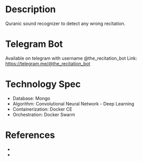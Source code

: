 # Description
Quranic sound recognizer to detect any wrong recitation.

# Telegram Bot
Available on telegram with username @the_recitation_bot
Link: https://telegram.me/@the_recitation_bot

# Technology Spec
* Database: Mongo
* Algorithm: Convolutional Neural Network - Deep Learning
* Containerization: Docker CE
* Orchestration: Docker Swarm

# References
*
*
